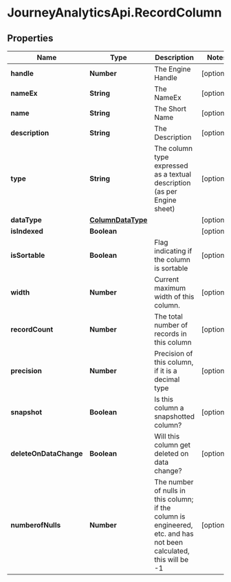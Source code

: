 # JourneyAnalyticsApi.RecordColumn

## Properties

Name | Type | Description | Notes
------------ | ------------- | ------------- | -------------
**handle** | **Number** | The Engine Handle | [optional] 
**nameEx** | **String** | The NameEx | [optional] 
**name** | **String** | The Short Name | [optional] 
**description** | **String** | The Description | [optional] 
**type** | **String** | The column type expressed as a textual description (as per Engine sheet) | [optional] 
**dataType** | [**ColumnDataType**](ColumnDataType.md) |  | [optional] 
**isIndexed** | **Boolean** |  | [optional] 
**isSortable** | **Boolean** | Flag indicating if the column is sortable | [optional] 
**width** | **Number** | Current maximum width of this column. | [optional] 
**recordCount** | **Number** | The total number of records in this column | [optional] 
**precision** | **Number** | Precision of this column, if it is a decimal type | [optional] 
**snapshot** | **Boolean** | Is this column a snapshotted column? | [optional] 
**deleteOnDataChange** | **Boolean** | Will this column get deleted on data change? | [optional] 
**numberofNulls** | **Number** | The number of nulls in this column; if the column is engineered, etc. and has not been calculated, this will be -1 | [optional] 


